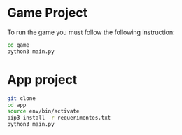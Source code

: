 # Game Project

To run the game you must follow the following instruction:

```sh
cd game
python3 main.py
```

# App project

```sh
git clone
cd app
source env/bin/activate
pip3 install -r requerimentes.txt
python3 main.py
```